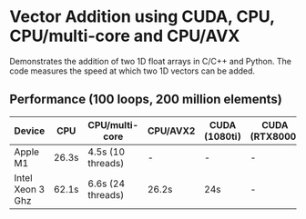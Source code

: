 # Vector Addition using CUDA, CPU, CPU/multi-core and CPU/AVX
Demonstrates the addition of two 1D float arrays in C/C++ and Python.
The code measures the speed at which two 1D vectors can be added.

## Performance (100 loops, 200 million elements)
| Device | CPU | CPU/multi-core | CPU/AVX2 | CUDA (1080ti) | CUDA (RTX8000) | CUDA (A100) |
| - | - | - | - | - | - | - |
| Apple M1 | 26.3s | 4.5s (10 threads) | - | - | - | - |
| Intel Xeon 3 Ghz | 62.1s | 6.6s (24 threads) | 26.2s | 24s | - | - |